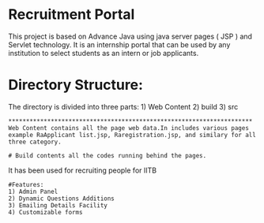 Recruitment Portal
=================

This project is based on Advance Java using java server pages ( JSP ) and Servlet technology.
It is an internship portal that can be used by any institution to select students as an intern or job applicants.

Directory Structure:
====================
The directory is divided into three parts:
	1) Web Content
	2) build
	3) src

	*********************************************************************
	Web Content contains all the page web data.In includes various pages
	example RaApplicant list.jsp, Raregistration.jsp, and similary for all three category.

	# Build contents all the codes running behind the pages.

It has been used for recruiting people for IITB
	
	#Features:
	1) Admin Panel
	2) Dynamic Questions Additions
	3) Emailing Details Facility
	4) Customizable forms
